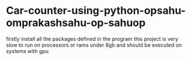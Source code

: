 # Car-counter-using-python-opsahu-omprakashsahu-op-sahuop
firstly install all the packages defined in the program
this project is very slow to run on processors or rams under 8gb and should be executed on systems with gpu
